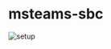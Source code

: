 # msteams-sbc
![setup](https://user-images.githubusercontent.com/20154956/107518710-9d73e880-6baf-11eb-8bcb-3ea4e95096c2.jpg)
